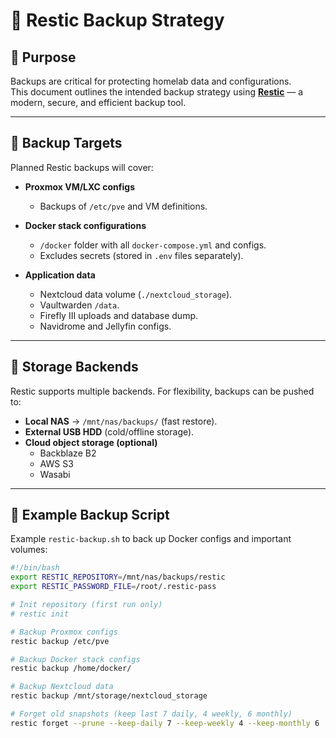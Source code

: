 # 💾 Restic Backup Strategy

## 🔹 Purpose
Backups are critical for protecting homelab data and configurations.  
This document outlines the intended backup strategy using **[Restic](https://restic.net/)** — a modern, secure, and efficient backup tool.

---

## 🔹 Backup Targets
Planned Restic backups will cover:

- **Proxmox VM/LXC configs**  
  - Backups of `/etc/pve` and VM definitions.  

- **Docker stack configurations**  
  - `/docker` folder with all `docker-compose.yml` and configs.  
  - Excludes secrets (stored in `.env` files separately).  

- **Application data**  
  - Nextcloud data volume (`./nextcloud_storage`).  
  - Vaultwarden `/data`.  
  - Firefly III uploads and database dump.  
  - Navidrome and Jellyfin configs.  

---

## 🔹 Storage Backends
Restic supports multiple backends. For flexibility, backups can be pushed to:

- **Local NAS** → `/mnt/nas/backups/` (fast restore).  
- **External USB HDD** (cold/offline storage).  
- **Cloud object storage (optional)**  
  - Backblaze B2  
  - AWS S3  
  - Wasabi  

---

## 🔹 Example Backup Script
Example `restic-backup.sh` to back up Docker configs and important volumes:

```bash
#!/bin/bash
export RESTIC_REPOSITORY=/mnt/nas/backups/restic
export RESTIC_PASSWORD_FILE=/root/.restic-pass

# Init repository (first run only)
# restic init

# Backup Proxmox configs
restic backup /etc/pve

# Backup Docker stack configs
restic backup /home/docker/

# Backup Nextcloud data
restic backup /mnt/storage/nextcloud_storage

# Forget old snapshots (keep last 7 daily, 4 weekly, 6 monthly)
restic forget --prune --keep-daily 7 --keep-weekly 4 --keep-monthly 6
